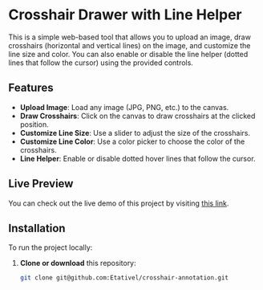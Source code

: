 # Crosshair Drawer with Line Helper

This is a simple web-based tool that allows you to upload an image, draw crosshairs (horizontal and vertical lines) on the image, and customize the line size and color. You can also enable or disable the line helper (dotted lines that follow the cursor) using the provided controls.

## Features

- **Upload Image**: Load any image (JPG, PNG, etc.) to the canvas.
- **Draw Crosshairs**: Click on the canvas to draw crosshairs at the clicked position.
- **Customize Line Size**: Use a slider to adjust the size of the crosshairs.
- **Customize Line Color**: Use a color picker to choose the color of the crosshairs.
- **Line Helper**: Enable or disable dotted hover lines that follow the cursor.

## Live Preview

You can check out the live demo of this project by visiting [this link](https://etativel.github.io/crosshair-annotation/).

## Installation

To run the project locally:

1. **Clone or download** this repository:
   ```bash
   git clone git@github.com:Etativel/crosshair-annotation.git
   ```

